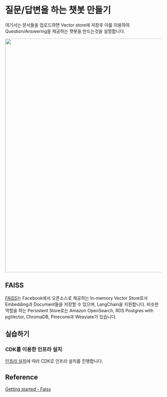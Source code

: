 # 질문/답변을 하는 챗봇 만들기 

여기서는 문서들을 업로드하면 Vector store에 저장후 이를 이용하여 Question/Answering을 제공하는 챗봇을 만드는것을 설명합니다.

<img src="https://github.com/kyopark2014/question-answering-chatbot-using-RAG-based-on-LLM/assets/52392004/95780f39-b732-4dd3-b5dc-0c32f60535ca" width="750">

## FAISS

[FAISS](https://github.com/facebookresearch/faiss)는 Facebook에서 오픈소스로 제공하는 In-memory Vector Store로서 Embedding과 Document들을 저장할 수 있으며, LangChain을 지원합니다. 비슷한 역할을 하는 Persistent Store로는 Amazon OpenSearch, RDS Postgres with pgVector, ChromaDB, Pinecone과 Weaviate가 있습니다. 


## 실습하기

### CDK를 이용한 인프라 설치
[인프라 설치](https://github.com/kyopark2014/question-answering-chatbot-using-RAG-based-on-LLM/blob/main/deployment.md)에 따라 CDK로 인프라 설치를 진행합니다.


## Reference 

[Getting started - Faiss](https://github.com/facebookresearch/faiss/wiki/Getting-started)

